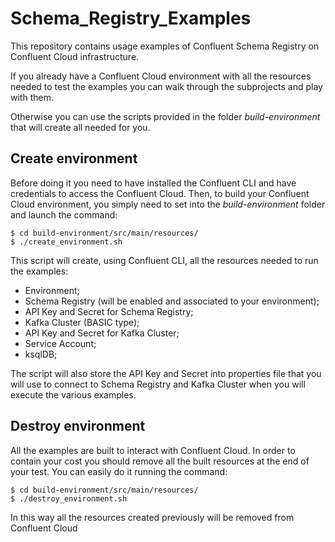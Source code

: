# Schema_Registry_Examples
This repository contains usage examples of Confluent Schema Registry on Confluent Cloud infrastructure.

If you already have a Confluent Cloud environment with all the resources needed to test the examples you can walk through the subprojects and play with them.

Otherwise you can use the scripts provided in the folder _build-environment_ that will create all needed for you.

## Create environment
Before doing it you need to have installed the Confluent CLI and have credentials to access the Confluent Cloud.
Then, to build your Confluent Cloud environment, you simply need to set into the _build-environment_ folder and launch the command:

```
$ cd build-environment/src/main/resources/
$ ./create_environment.sh
```
This script will create, using Confluent CLI, all the resources needed to run the examples:
 - Environment;
 - Schema Registry (will be enabled and associated to your environment);
 - API Key and Secret for Schema Registry;
 - Kafka Cluster (BASIC type);
 - API Key and Secret for Kafka Cluster;
 - Service Account;
 - ksqlDB;

The script will also store the API Key and Secret into properties file that you will use to connect to Schema Registry and Kafka Cluster when you will execute the various examples.

## Destroy environment
All the examples are built to interact with Confluent Cloud. In order to contain your cost you should remove all the built resources at the end of your test.
You can easily do it running the command:

```
$ cd build-environment/src/main/resources/
$ ./destroy_environment.sh 
```
In this way all the resources created previously will be removed from Confluent Cloud
